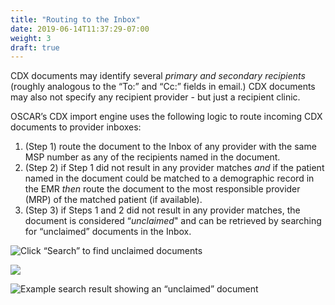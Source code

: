 ```yaml
---
title: "Routing to the Inbox"
date: 2019-06-14T11:37:29-07:00
weight: 3
draft: true
---
```



CDX documents may identify several *primary and secondary recipients* (roughly analogous to the “To:” and “Cc:” fields in email.) CDX documents may also not specify any recipient provider - but just a recipient clinic.

OSCAR’s CDX import engine uses the following logic to route incoming CDX documents to provider inboxes:

1. (Step 1) route the document to the Inbox of any provider with the same MSP number as any of the recipients named in the document.
2. (Step 2) if Step 1 did not result in any provider matches *and* if the patient named in the document could be matched to a demographic record in the EMR *then* route the document to the most responsible provider (MRP) of the matched patient (if available).
3. (Step 3) if Steps 1 and 2 did not result in any provider matches, the document is considered “*unclaimed*" and can be retrieved by searching for “unclaimed” documents in the Inbox.


![Click “Search” to find unclaimed documents](https://paper-attachments.dropbox.com/s_D8F55B926E14BC491F2DAD18D930CB06AD57C72BB921C2ECDB6B0AA89F2D0027_1558112387277_image.png)

![](https://paper-attachments.dropbox.com/s_D8F55B926E14BC491F2DAD18D930CB06AD57C72BB921C2ECDB6B0AA89F2D0027_1558112257391_image.png)

![Example search result showing an “unclaimed” document](https://paper-attachments.dropbox.com/s_D8F55B926E14BC491F2DAD18D930CB06AD57C72BB921C2ECDB6B0AA89F2D0027_1558114144052_image.png)
